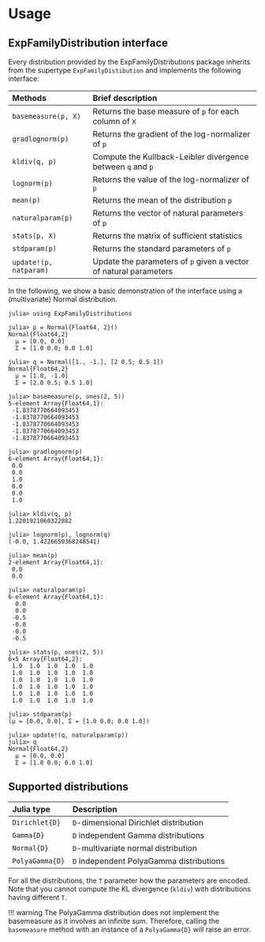 # Usage

## ExpFamilyDistribution interface

Every distribution provided by the ExpFamilyDistributions package
inherits from the supertype `ExpFamilyDistibution` and implements the
following interface:

| Methods                 | Brief description  |
|:----------------------- |:------------------- |
| `basemeasure(p, X)`     | Returns the base measure of `p` for each column of `X` |
| `gradlognorm(p)`        | Returns the gradient of the log-normalizer of `p`      |
| `kldiv(q, p)`           | Compute the Kullback-Leibler divergence between `q` and `p` |
| `lognorm(p)`            | Returns the value of the log-normalizer of `p`         |
| `mean(p)`               | Returns the mean of the distribution `p`               |
| `naturalparam(p)`       | Returns the vector of natural parameters of `p`        |
| `stats(p, X)`           | Returns the matrix of sufficient statistics            |
| `stdparam(p)`           | Returns the standard parameters of `p`                 |
| `update!(p, natparam)`  | Update the parameters of `p` given a vector of natural parameters |

In the following, we show a basic demonstration of the interface using
a (multivariate) Normal distribution.
```juliashowcase
julia> using ExpFamilyDistributions

julia> p = Normal{Float64, 2}()
Normal{Float64,2}
  μ = [0.0, 0.0]
  Σ = [1.0 0.0; 0.0 1.0]

julia> q = Normal([1., -1.], [2 0.5; 0.5 1])
Normal{Float64,2}
  μ = [1.0, -1.0]
  Σ = [2.0 0.5; 0.5 1.0]

julia> basemeasure(p, ones(2, 5))
5-element Array{Float64,1}:
 -1.8378770664093453
 -1.8378770664093453
 -1.8378770664093453
 -1.8378770664093453
 -1.8378770664093453

julia> gradlognorm(p)
6-element Array{Float64,1}:
 0.0
 0.0
 1.0
 0.0
 0.0
 1.0

julia> kldiv(q, p)
1.2201921060322882

julia> lognorm(p), lognorm(q)
(-0.0, 1.4226650368248541)

julia> mean(p)
2-element Array{Float64,1}:
 0.0
 0.0

julia> naturalparam(p)
6-element Array{Float64,1}:
  0.0
  0.0
 -0.5
 -0.0
 -0.0
 -0.5

julia> stats(p, ones(2, 5))
6×5 Array{Float64,2}:
 1.0  1.0  1.0  1.0  1.0
 1.0  1.0  1.0  1.0  1.0
 1.0  1.0  1.0  1.0  1.0
 1.0  1.0  1.0  1.0  1.0
 1.0  1.0  1.0  1.0  1.0
 1.0  1.0  1.0  1.0  1.0

julia> stdparam(p)
(μ = [0.0, 0.0], Σ = [1.0 0.0; 0.0 1.0])

julia> update!(q, naturalparam(p))
julia> q
Normal{Float64,2}
  μ = [0.0, 0.0]
  Σ = [1.0 0.0; 0.0 1.0]
```

## Supported distributions

| Julia type            | Description                              |
|:--------------------- |:---------------------------------------- |
| `Dirichlet{D}`        | `D`-dimensional Dirichlet distribution   |
| `Gamma{D}`            | `D` independent Gamma distributions      |
| `Normal{D}`           | `D`-multivariate normal distribution     |
| `PolyaGamma{D}`       | `D` independent PolyaGamma distributions |

For all the distributions, the `T` parameter how the parameters are
encoded. Note that you cannot compute the KL divergence (`kldiv`) with
distributions having different `T`.

!!! warning
    The PolyaGamma distribution does not implement the basemeasure as
    it involves an infinite sum. Therefore, calling the `basemeasure`
    method with an instance of a `PolyaGamma{D}` will raise an error.

